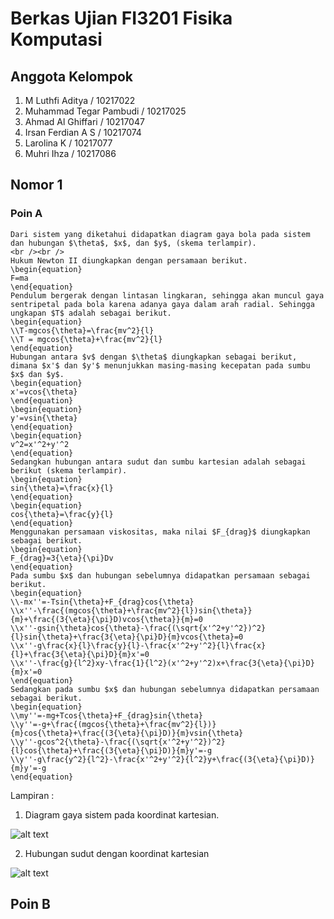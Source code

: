 # Berkas Ujian FI3201 Fisika Komputasi
## Anggota Kelompok
1. M Luthfi Aditya / 10217022
2. Muhammad Tegar Pambudi / 10217025
3. Ahmad Al Ghiffari / 10217047
4. Irsan Ferdian A S / 10217074
5. Larolina K / 10217077
6. Muhri Ihza / 10217086

## Nomor 1
### Poin A
	Dari sistem yang diketahui didapatkan diagram gaya bola pada sistem dan hubungan $\theta$, $x$, dan $y$, (skema terlampir).
	<br /><br />
	Hukum Newton II diungkapkan dengan persamaan berikut.
	\begin{equation}
	F=ma
	\end{equation}
	Pendulum bergerak dengan lintasan lingkaran, sehingga akan muncul gaya sentripetal pada bola karena adanya gaya dalam arah radial. Sehingga ungkapan $T$ adalah sebagai berikut.
	\begin{equation}
	\\T-mgcos{\theta}=\frac{mv^2}{l}
	\\T = mgcos{\theta}+\frac{mv^2}{l}
	\end{equation}
	Hubungan antara $v$ dengan $\theta$ diungkapkan sebagai berikut, dimana $x'$ dan $y'$ menunjukkan masing-masing kecepatan pada sumbu $x$ dan $y$.
	\begin{equation}
	x'=vcos{\theta}
	\end{equation}
	\begin{equation}
	y'=vsin{\theta}
	\end{equation}
	\begin{equation}
	v^2=x'^2+y'^2
	\end{equation}
	Sedangkan hubungan antara sudut dan sumbu kartesian adalah sebagai berikut (skema terlampir).
	\begin{equation}
	sin{\theta}=\frac{x}{l}
	\end{equation}
	\begin{equation}
	cos{\theta}=\frac{y}{l}
	\end{equation}
	Menggunakan persamaan viskositas, maka nilai $F_{drag}$ diungkapkan sebagai berikut.
	\begin{equation}
	F_{drag}=3{\eta}{\pi}Dv
	\end{equation}
	Pada sumbu $x$ dan hubungan sebelumnya didapatkan persamaan sebagai berikut.
	\begin{equation}
	\\-mx''=-Tsin{\theta}+F_{drag}cos{\theta}
	\\x''-\frac{(mgcos{\theta}+\frac{mv^2}{l})sin{\theta}}{m}+\frac{(3{\eta}{\pi}D)vcos{\theta}}{m}=0
	\\x''-gsin{\theta}cos{\theta}-\frac{(\sqrt{x'^2+y'^2})^2}{l}sin{\theta}+\frac{3{\eta}{\pi}D}{m}vcos{\theta}=0
	\\x''-g\frac{x}{l}\frac{y}{l}-\frac{x'^2+y'^2}{l}\frac{x}{l}+\frac{3{\eta}{\pi}D}{m}x'=0
	\\x''-\frac{g}{l^2}xy-\frac{1}{l^2}(x'^2+y'^2)x+\frac{3{\eta}{\pi}D}{m}x'=0
	\end{equation}
	Sedangkan pada sumbu $x$ dan hubungan sebelumnya didapatkan persamaan sebagai berikut.
	\begin{equation}
	\\my''=-mg+Tcos{\theta}+F_{drag}sin{\theta}
	\\y''=-g+\frac{(mgcos{\theta}+\frac{mv^2}{l})}{m}cos{\theta}+\frac{(3{\eta}{\pi}D)}{m}vsin{\theta}
	\\y''-gcos^2{\theta}-\frac{(\sqrt{x'^2+y'^2})^2}{l}cos{\theta}+\frac{(3{\eta}{\pi}D)}{m}y'=-g
	\\y''-g\frac{y^2}{l^2}-\frac{x'^2+y'^2}{l^2}y+\frac{(3{\eta}{\pi}D)}{m}y'=-g
	\end{equation}
Lampiran :
1. Diagram gaya sistem pada koordinat kartesian.

![alt text](https://user-images.githubusercontent.com/64627989/80784611-d6564a00-8ba7-11ea-81f1-9cb90b70ff9b.png)

2. Hubungan sudut dengan koordinat kartesian

![alt text](https://user-images.githubusercontent.com/64627989/80785039-35688e80-8ba9-11ea-8bea-c9043693cabd.png)
## Poin B
